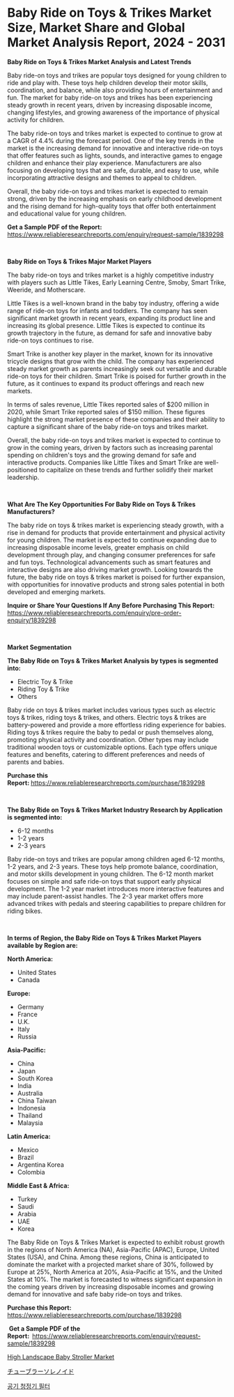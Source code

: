 <p><h1>Baby Ride on Toys & Trikes Market Size, Market Share and Global Market Analysis Report, 2024 - 2031</h1></p><p><strong>Baby Ride on Toys & Trikes Market Analysis and Latest Trends</strong></p>
<p><p>Baby ride-on toys and trikes are popular toys designed for young children to ride and play with. These toys help children develop their motor skills, coordination, and balance, while also providing hours of entertainment and fun. The market for baby ride-on toys and trikes has been experiencing steady growth in recent years, driven by increasing disposable income, changing lifestyles, and growing awareness of the importance of physical activity for children.</p><p>The baby ride-on toys and trikes market is expected to continue to grow at a CAGR of 4.4% during the forecast period. One of the key trends in the market is the increasing demand for innovative and interactive ride-on toys that offer features such as lights, sounds, and interactive games to engage children and enhance their play experience. Manufacturers are also focusing on developing toys that are safe, durable, and easy to use, while incorporating attractive designs and themes to appeal to children.</p><p>Overall, the baby ride-on toys and trikes market is expected to remain strong, driven by the increasing emphasis on early childhood development and the rising demand for high-quality toys that offer both entertainment and educational value for young children.</p></p>
<p><strong>Get a Sample PDF of the Report:&nbsp;</strong> <a href="https://www.reliableresearchreports.com/enquiry/request-sample/1839298">https://www.reliableresearchreports.com/enquiry/request-sample/1839298</a></p>
<p>&nbsp;</p>
<p><strong>Baby Ride on Toys & Trikes Major Market Players</strong></p>
<p><p>The baby ride-on toys and trikes market is a highly competitive industry with players such as Little Tikes, Early Learning Centre, Smoby, Smart Trike, Weeride, and Motherscare. </p><p>Little Tikes is a well-known brand in the baby toy industry, offering a wide range of ride-on toys for infants and toddlers. The company has seen significant market growth in recent years, expanding its product line and increasing its global presence. Little Tikes is expected to continue its growth trajectory in the future, as demand for safe and innovative baby ride-on toys continues to rise.</p><p>Smart Trike is another key player in the market, known for its innovative tricycle designs that grow with the child. The company has experienced steady market growth as parents increasingly seek out versatile and durable ride-on toys for their children. Smart Trike is poised for further growth in the future, as it continues to expand its product offerings and reach new markets.</p><p>In terms of sales revenue, Little Tikes reported sales of $200 million in 2020, while Smart Trike reported sales of $150 million. These figures highlight the strong market presence of these companies and their ability to capture a significant share of the baby ride-on toys and trikes market. </p><p>Overall, the baby ride-on toys and trikes market is expected to continue to grow in the coming years, driven by factors such as increasing parental spending on children's toys and the growing demand for safe and interactive products. Companies like Little Tikes and Smart Trike are well-positioned to capitalize on these trends and further solidify their market leadership.</p></p>
<p>&nbsp;</p>
<p><strong>What Are The Key Opportunities For Baby Ride on Toys & Trikes Manufacturers?</strong></p>
<p><p>The baby ride on toys & trikes market is experiencing steady growth, with a rise in demand for products that provide entertainment and physical activity for young children. The market is expected to continue expanding due to increasing disposable income levels, greater emphasis on child development through play, and changing consumer preferences for safe and fun toys. Technological advancements such as smart features and interactive designs are also driving market growth. Looking towards the future, the baby ride on toys & trikes market is poised for further expansion, with opportunities for innovative products and strong sales potential in both developed and emerging markets.</p></p>
<p><strong>Inquire or Share Your Questions If Any Before Purchasing This Report:</strong> <a href="https://www.reliableresearchreports.com/enquiry/pre-order-enquiry/1839298">https://www.reliableresearchreports.com/enquiry/pre-order-enquiry/1839298</a></p>
<p>&nbsp;</p>
<p><strong>Market Segmentation</strong></p>
<p><strong>The Baby Ride on Toys & Trikes Market Analysis by types is segmented into:</strong></p>
<p><ul><li>Electric Toy & Trike</li><li>Riding Toy & Trike</li><li>Others</li></ul></p>
<p><p>Baby ride on toys & trikes market includes various types such as electric toys & trikes, riding toys & trikes, and others. Electric toys & trikes are battery-powered and provide a more effortless riding experience for babies. Riding toys & trikes require the baby to pedal or push themselves along, promoting physical activity and coordination. Other types may include traditional wooden toys or customizable options. Each type offers unique features and benefits, catering to different preferences and needs of parents and babies.</p></p>
<p><strong>Purchase this Report:&nbsp;</strong><a href="https://www.reliableresearchreports.com/purchase/1839298">https://www.reliableresearchreports.com/purchase/1839298</a></p>
<p>&nbsp;</p>
<p><strong>The Baby Ride on Toys & Trikes Market Industry Research by Application is segmented into:</strong></p>
<p><ul><li>6-12 months</li><li>1-2 years</li><li>2-3 years</li></ul></p>
<p><p>Baby ride-on toys and trikes are popular among children aged 6-12 months, 1-2 years, and 2-3 years. These toys help promote balance, coordination, and motor skills development in young children. The 6-12 month market focuses on simple and safe ride-on toys that support early physical development. The 1-2 year market introduces more interactive features and may include parent-assist handles. The 2-3 year market offers more advanced trikes with pedals and steering capabilities to prepare children for riding bikes.</p></p>
<p>&nbsp;</p>
<p><strong>In terms of Region, the Baby Ride on Toys & Trikes Market Players available by Region are:</strong></p>
<p>
    <p> <strong> North America: </strong>
        <ul>
            <li>United States</li>
            <li>Canada</li>
        </ul>
        </p> 
    <p> <strong> Europe: </strong>
        <ul>
            <li>Germany</li>
            <li>France</li>
            <li>U.K.</li>
            <li>Italy</li>
            <li>Russia</li>
        </ul>
        </p> 
    <p> <strong> Asia-Pacific: </strong>
        <ul>
            <li>China</li>
            <li>Japan</li>
            <li>South Korea</li>
            <li>India</li>
            <li>Australia</li>
            <li>China Taiwan</li>
            <li>Indonesia</li>
            <li>Thailand</li>
            <li>Malaysia</li>
        </ul>
        </p> 
    <p> <strong> Latin America: </strong>
        <ul>
            <li>Mexico</li>
            <li>Brazil</li>
            <li>Argentina Korea</li>
            <li>Colombia</li>
        </ul>
        </p> 
    <p> <strong> Middle East & Africa: </strong>
        <ul>
            <li>Turkey</li>
            <li>Saudi</li>
            <li>Arabia</li>
            <li>UAE</li>
            <li>Korea</li>
        </ul>
    </p>
    </p>
<p><p>The Baby Ride on Toys & Trikes Market is expected to exhibit robust growth in the regions of North America (NA), Asia-Pacific (APAC), Europe, United States (USA), and China. Among these regions, China is anticipated to dominate the market with a projected market share of 30%, followed by Europe at 25%, North America at 20%, Asia-Pacific at 15%, and the United States at 10%. The market is forecasted to witness significant expansion in the coming years driven by increasing disposable incomes and growing demand for innovative and safe baby ride-on toys and trikes.</p></p>
<p><strong>Purchase this Report: </strong><a href="https://www.reliableresearchreports.com/purchase/1839298">https://www.reliableresearchreports.com/purchase/1839298</a></p>
<p>&nbsp;<strong>Get a Sample PDF of the Report:&nbsp;&nbsp;</strong><a href="https://www.reliableresearchreports.com/enquiry/request-sample/1839298">https://www.reliableresearchreports.com/enquiry/request-sample/1839298</a></p>
<p><strong></strong></p>
<p><p><a href="https://github.com/Airanohannonzb68e5pb53oc1/Market-Research-Report-List-1/blob/main/high-landscape-baby-stroller-market.md">High Landscape Baby Stroller Market</a></p><p><a href="https://medium.com/@ja15984/%E3%83%81%E3%83%A5%E3%83%BC%E3%83%96%E7%8A%B6%E3%82%BD%E3%83%AC%E3%83%8E%E3%82%A4%E3%83%89%E5%B8%82%E5%A0%B4-2031%E5%B9%B4%E3%81%BE%E3%81%A7%E3%81%AE%E6%88%90%E5%8A%9F%E3%81%97%E3%81%9F%E3%83%93%E3%82%B8%E3%83%8D%E3%82%B9%E6%88%A6%E7%95%A5%E3%81%AE%E9%8D%B5-2347e258e6d7">チューブラーソレノイド</a></p><p><a href="https://github.com/akzkkws047661437/Market-Research-Report-List-1/blob/main/23413517155.md">공기 청정기 필터</a></p></p>